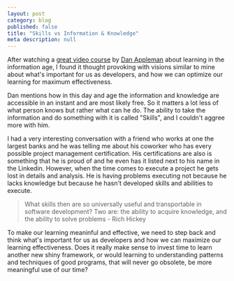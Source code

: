 ```yaml
---
layout: post
category: blog
published: false
title: "Skills vs Information & Knowledge"
meta description: null
---
```


After watching a [great video course](http://www.pluralsight.com/courses/learning-technology-information-age) by [Dan Appleman](http://danappleman.com/) about learning in the information age, I found it thought provoking with visions similar to mine about what's important for us as developers, and how we can optimize our learning for maximum effectiveness. 

Dan mentions how in this day and age the information and knowledge are accessible in an instant and are most likely free. So it matters a lot less of what person knows but rather what can he do. The ability to take the information and do something with it is called "Skills", and I couldn't aggree more with him. 

I had a very interesting conversation with a friend who works at one the largest banks and he was telling me about his coworker who has every possible project management certification. His certifications are also is something that he is proud of and he even has it listed next to his name in the Linkedin. However, when the time comes to execute a project he gets lost in details and analysis. He is having problems executing not because he lacks knowledge but because he hasn't developed skills and abilities to execute. 

> What skills then are so universally useful and transportable in software development? Two are: the ability to acquire knowledge, and the ability to solve problems - Rich Hickey

To make our learning meaninful and effective, we need to step back and think what's important for us as developers and how we can maximize our learning effectiveness. Does it really make sense to invest time to learn another new shiny framework, or would learning to understanding patterns and techniques of good programs, that will never go obsolete, be more meaningful use of our time?





